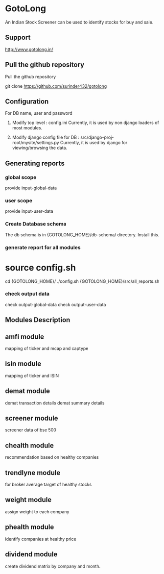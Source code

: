 # GotoLong

An Indian Stock Screener can be used to identify stocks for buy and sale.

## Support
http://www.gotolong.in/

## Pull the github repository

Pull the github repository

git clone https://github.com/surinder432/gotolong

## Configuration

For DB name, user and password

1. Modify top level : config.ini
Currently, it is used by non django loaders of most modules.

2. Modify django config file for DB : src/django-proj-root/mysite/settings.py
Currently, it is used by django for viewing/browsing the data.

## Generating reports

### global scope
provide input-global-data 

### user scope
provide input-user-data

### Create Database schema
The db schema is in {GOTOLONG_HOME}/db-schema/ directory.
Install this.

### generate report for all modules
# source config.sh
cd {GOTOLONG_HOME}/
./config.sh
{GOTOLONG_HOME}/src/all_reports.sh

### check output data
check output-global-data
check output-user-data

## Modules Description

## amfi module

mapping of ticker and mcap and captype

## isin module

mapping of ticker and ISIN

## demat module

demat transaction details
demat summary details

## screener module

screener data of bse 500

## chealth module

recommendation based on healthy companies 

## trendlyne module

for broker average target of healthy stocks

## weight module

assign weight to each company

## phealth module

identify companies at healthy price

## dividend module

create dividend matrix by company and month.